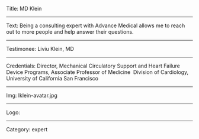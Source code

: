 Title: MD Klein

----

Text: Being a consulting expert with Advance Medical allows me to reach out to more people and help answer their questions.

----

Testimonee: Liviu Klein, MD

----

Credentials: Director, Mechanical Circulatory Support and Heart Failure Device Programs, Associate Professor of Medicine  Division of Cardiology,  University of California San Francisco

----

Img: lklein-avatar.jpg

----

Logo:

----

Category: expert
